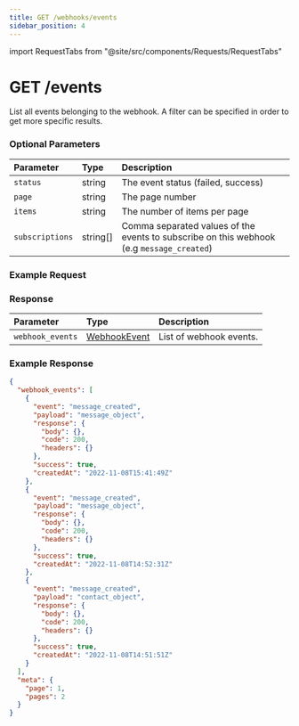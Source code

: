 ```yaml
---
title: GET /webhooks/events
sidebar_position: 4
---
```


import RequestTabs from "@site/src/components/Requests/RequestTabs"

# GET /events

List all events belonging to the webhook. A filter can be specified in order to get more specific results.

### Optional Parameters

| Parameter       | Type     | Description                                                                               |
| :-------------- | :------- | :---------------------------------------------------------------------------------------- |
| `status`        | string   | The event status (failed, success)                                                        |
| `page`          | string   | The page number                                                                           |
| `items`         | string   | The number of items per page                                                              |
| `subscriptions` | string[] | Comma separated values of the events to subscribe on this webhook (e.g `message_created`) |

### Example Request

<RequestTabs endpoint='webhooks_api' request="get_webhooks_events"/>

### Response

| Parameter        | Type                                                      | Description             |
| :--------------- | :-------------------------------------------------------- | :---------------------- |
| `webhook_events` | [WebhookEvent](/api/reference/object_types/webhook_event) | List of webhook events. |

### Example Response

```json title=response.json
{
  "webhook_events": [
    {
      "event": "message_created",
      "payload": "message_object",
      "response": {
        "body": {},
        "code": 200,
        "headers": {}
      },
      "success": true,
      "createdAt": "2022-11-08T15:41:49Z"
    },
    {
      "event": "message_created",
      "payload": "message_object",
      "response": {
        "body": {},
        "code": 200,
        "headers": {}
      },
      "success": true,
      "createdAt": "2022-11-08T14:52:31Z"
    },
    {
      "event": "message_created",
      "payload": "contact_object",
      "response": {
        "body": {},
        "code": 200,
        "headers": {}
      },
      "success": true,
      "createdAt": "2022-11-08T14:51:51Z"
    }
  ],
  "meta": {
    "page": 1,
    "pages": 2
  }
}
```

